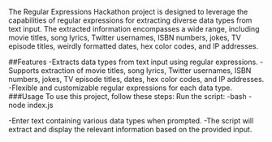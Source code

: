 The Regular Expressions Hackathon project is designed to leverage the capabilities of regular expressions for extracting diverse data types from text input. The extracted information encompasses a wide range, including movie titles, song lyrics, Twitter usernames, ISBN numbers, jokes, TV episode titles, weirdly formatted dates, hex color codes, and IP addresses.

##Features
-Extracts data types from text input using regular expressions.
-Supports extraction of movie titles, song lyrics, Twitter usernames, ISBN numbers, jokes, TV episode titles, dates, hex color codes, and IP addresses.
-Flexible and customizable regular expressions for each data type.
###Usage
To use this project, follow these steps:
Run the script:
-bash
-node index.js

-Enter text containing various data types when prompted.
-The script will extract and display the relevant information based on the provided input.
